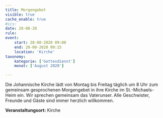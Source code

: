 ```yaml
---
title: Morgengebet
visible: true
cache_enable: true
#ics: 
date: 28-08-20
rule: 
event:
	start: 28-08-2020 09:00
	end: 28-08-2020 09:15
	location: 'Kirche'
taxonomy:
	kategorie: ['Gottesdienst']
	monat: ['August 2020']

---
```

Die Johannische Kirche lädt von Montag bis Freitag täglich um 8 Uhr zum gemeinsam gesprochenen Morgengebet in ihre Kirche im St.-Michaels-Heim ein. Wir sprechen gemeinsam das Vaterunser. Alle Geschwister, Freunde und Gäste sind immer herzlich willkommen.



**Veranstaltungsort:** Kirche

